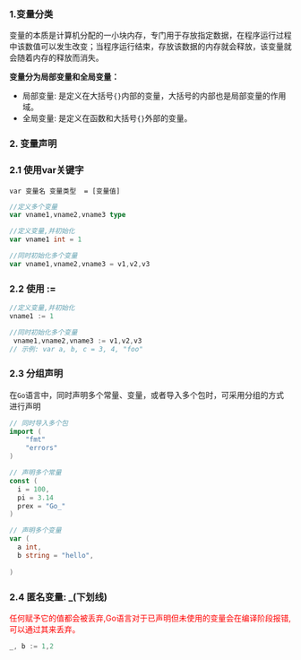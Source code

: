 ### 1.变量分类

变量的本质是计算机分配的一小块内存，专门用于存放指定数据，在程序运行过程中该数值可以发生改变；当程序运行结束，存放该数据的内存就会释放，该变量就会随着内存的释放而消失。

**变量分为局部变量和全局变量：**

-  局部变量: 是定义在大括号`{}`内部的变量，大括号的内部也是局部变量的作用域。
- 全局变量: 是定义在函数和大括号`{}`外部的变量。



### 2. 变量声明

### 2.1 使用var关键字
`var 变量名 变量类型  = [变量值]`

```go
//定义多个变量
var vname1,vname2,vname3 type

//定义变量,并初始化
var vname1 int = 1

//同时初始化多个变量
var vname1,vname2,vname3 = v1,v2,v3 
```

### 2.2 使用 := 
```go
//定义变量,并初始化
vname1 := 1

//同时初始化多个变量
 vname1,vname2,vname3 := v1,v2,v3 
// 示例: var a, b, c = 3, 4, "foo"

```
### 2.3 分组声明
在`Go`语言中，同时声明多个常量、变量，或者导入多个包时，可采用分组的方式进行声明
```go
// 同时导入多个包
import (
	"fmt"
	"errors"
)

// 声明多个常量
const (
  i = 100,
  pi = 3.14
  prex = "Go_"
)

// 声明多个变量
var (
  a int,
  b string = "hello",
  
)
```



### 2.4 匿名变量: _(下划线)

<font color=red>任何赋予它的值都会被丢弃,Go语言对于已声明但未使用的变量会在编译阶段报错,可以通过其来丢弃。</font>

```go
_, b := 1,2
```

